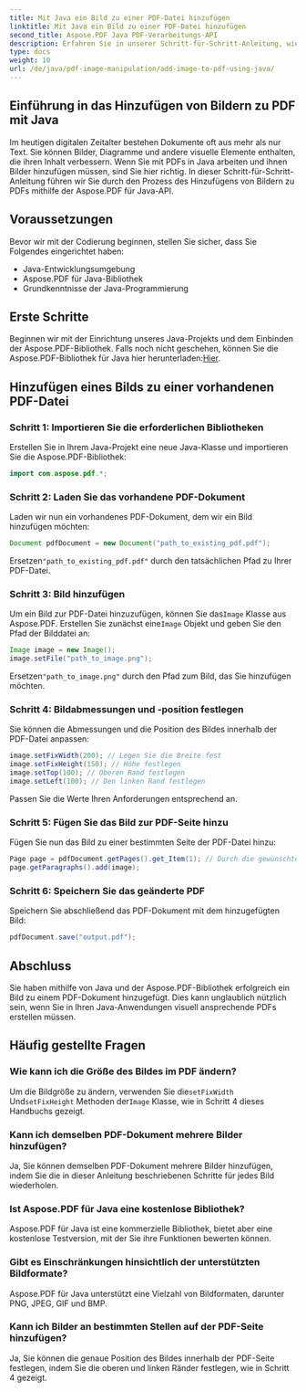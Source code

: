 ```yaml
---
title: Mit Java ein Bild zu einer PDF-Datei hinzufügen
linktitle: Mit Java ein Bild zu einer PDF-Datei hinzufügen
second_title: Aspose.PDF Java PDF-Verarbeitungs-API
description: Erfahren Sie in unserer Schritt-für-Schritt-Anleitung, wie Sie mit Java Bilder zu PDFs hinzufügen. Verbessern Sie Ihre PDF-Dokumente mühelos mit visuellen Elementen.
type: docs
weight: 10
url: /de/java/pdf-image-manipulation/add-image-to-pdf-using-java/
---
```


## Einführung in das Hinzufügen von Bildern zu PDF mit Java

Im heutigen digitalen Zeitalter bestehen Dokumente oft aus mehr als nur Text. Sie können Bilder, Diagramme und andere visuelle Elemente enthalten, die ihren Inhalt verbessern. Wenn Sie mit PDFs in Java arbeiten und ihnen Bilder hinzufügen müssen, sind Sie hier richtig. In dieser Schritt-für-Schritt-Anleitung führen wir Sie durch den Prozess des Hinzufügens von Bildern zu PDFs mithilfe der Aspose.PDF für Java-API.

## Voraussetzungen

Bevor wir mit der Codierung beginnen, stellen Sie sicher, dass Sie Folgendes eingerichtet haben:

- Java-Entwicklungsumgebung
- Aspose.PDF für Java-Bibliothek
- Grundkenntnisse der Java-Programmierung

## Erste Schritte

Beginnen wir mit der Einrichtung unseres Java-Projekts und dem Einbinden der Aspose.PDF-Bibliothek. Falls noch nicht geschehen, können Sie die Aspose.PDF-Bibliothek für Java hier herunterladen:[Hier](https://releases.aspose.com/pdf/java/).

## Hinzufügen eines Bilds zu einer vorhandenen PDF-Datei

### Schritt 1: Importieren Sie die erforderlichen Bibliotheken

Erstellen Sie in Ihrem Java-Projekt eine neue Java-Klasse und importieren Sie die Aspose.PDF-Bibliothek:

```java
import com.aspose.pdf.*;
```

### Schritt 2: Laden Sie das vorhandene PDF-Dokument

Laden wir nun ein vorhandenes PDF-Dokument, dem wir ein Bild hinzufügen möchten:

```java
Document pdfDocument = new Document("path_to_existing_pdf.pdf");
```

 Ersetzen`"path_to_existing_pdf.pdf"` durch den tatsächlichen Pfad zu Ihrer PDF-Datei.

### Schritt 3: Bild hinzufügen

 Um ein Bild zur PDF-Datei hinzuzufügen, können Sie das`Image` Klasse aus Aspose.PDF. Erstellen Sie zunächst eine`Image` Objekt und geben Sie den Pfad der Bilddatei an:

```java
Image image = new Image();
image.setFile("path_to_image.png");
```

 Ersetzen`"path_to_image.png"` durch den Pfad zum Bild, das Sie hinzufügen möchten.

### Schritt 4: Bildabmessungen und -position festlegen

Sie können die Abmessungen und die Position des Bildes innerhalb der PDF-Datei anpassen:

```java
image.setFixWidth(200); // Legen Sie die Breite fest
image.setFixHeight(150); // Höhe festlegen
image.setTop(100); // Oberen Rand festlegen
image.setLeft(100); // Den linken Rand festlegen
```

Passen Sie die Werte Ihren Anforderungen entsprechend an.

### Schritt 5: Fügen Sie das Bild zur PDF-Seite hinzu

Fügen Sie nun das Bild zu einer bestimmten Seite der PDF-Datei hinzu:

```java
Page page = pdfDocument.getPages().get_Item(1); // Durch die gewünschte Seitenzahl ersetzen.
page.getParagraphs().add(image);
```

### Schritt 6: Speichern Sie das geänderte PDF

Speichern Sie abschließend das PDF-Dokument mit dem hinzugefügten Bild:

```java
pdfDocument.save("output.pdf");
```

## Abschluss

Sie haben mithilfe von Java und der Aspose.PDF-Bibliothek erfolgreich ein Bild zu einem PDF-Dokument hinzugefügt. Dies kann unglaublich nützlich sein, wenn Sie in Ihren Java-Anwendungen visuell ansprechende PDFs erstellen müssen.

## Häufig gestellte Fragen

### Wie kann ich die Größe des Bildes im PDF ändern?

 Um die Bildgröße zu ändern, verwenden Sie die`setFixWidth` Und`setFixHeight` Methoden der`Image` Klasse, wie in Schritt 4 dieses Handbuchs gezeigt.

### Kann ich demselben PDF-Dokument mehrere Bilder hinzufügen?

Ja, Sie können demselben PDF-Dokument mehrere Bilder hinzufügen, indem Sie die in dieser Anleitung beschriebenen Schritte für jedes Bild wiederholen.

### Ist Aspose.PDF für Java eine kostenlose Bibliothek?

Aspose.PDF für Java ist eine kommerzielle Bibliothek, bietet aber eine kostenlose Testversion, mit der Sie ihre Funktionen bewerten können.

### Gibt es Einschränkungen hinsichtlich der unterstützten Bildformate?

Aspose.PDF für Java unterstützt eine Vielzahl von Bildformaten, darunter PNG, JPEG, GIF und BMP.

### Kann ich Bilder an bestimmten Stellen auf der PDF-Seite hinzufügen?

Ja, Sie können die genaue Position des Bildes innerhalb der PDF-Seite festlegen, indem Sie die oberen und linken Ränder festlegen, wie in Schritt 4 gezeigt.